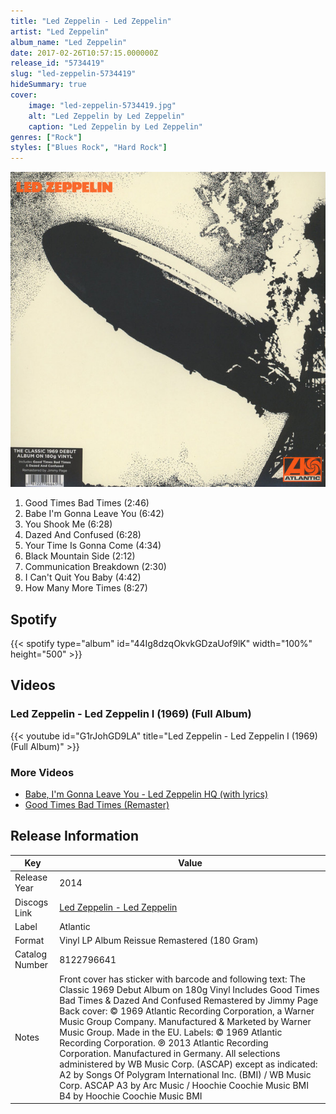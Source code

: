 ```yaml
---
title: "Led Zeppelin - Led Zeppelin"
artist: "Led Zeppelin"
album_name: "Led Zeppelin"
date: 2017-02-26T10:57:15.000000Z
release_id: "5734419"
slug: "led-zeppelin-5734419"
hideSummary: true
cover:
    image: "led-zeppelin-5734419.jpg"
    alt: "Led Zeppelin by Led Zeppelin"
    caption: "Led Zeppelin by Led Zeppelin"
genres: ["Rock"]
styles: ["Blues Rock", "Hard Rock"]
---
```


![Led Zeppelin by Led Zeppelin](led-zeppelin-5734419.jpg)

<!-- section break -->

1. Good Times Bad Times (2:46)
2. Babe I'm Gonna Leave You (6:42)
3. You Shook Me (6:28)
4. Dazed And Confused (6:28)
5. Your Time Is Gonna Come (4:34)
6. Black Mountain Side (2:12)
7. Communication Breakdown (2:30)
8. I Can't Quit You Baby (4:42)
9. How Many More Times (8:27)

<!-- section break -->


## Spotify
{{< spotify type="album" id="44Ig8dzqOkvkGDzaUof9lK" width="100%" height="500" >}}



## Videos
### Led Zeppelin - Led Zeppelin I (1969) (Full Album)
{{< youtube id="G1rJohGD9LA" title="Led Zeppelin - Led Zeppelin I (1969) (Full Album)" >}}<br>

### More Videos

- [Babe, I'm Gonna Leave You - Led Zeppelin HQ (with lyrics)](https://www.youtube.com/watch?v=v0IJPytL-bk)
- [Good Times Bad Times (Remaster)](https://www.youtube.com/watch?v=lsZG7n7ries)


## Release Information
|  Key           | Value                                                |
| ---------------| ---------------------------------------------------- |
| Release Year   | 2014                                   |
| Discogs Link   | [Led Zeppelin - Led Zeppelin](https://www.discogs.com/release/5734419-Led-Zeppelin-Led-Zeppelin) |
| Label          | Atlantic |
| Format         | Vinyl LP Album Reissue Remastered (180 Gram) |
| Catalog Number | 8122796641 |
| Notes | Front cover has sticker with barcode and following text:  The Classic 1969 Debut Album on 180g Vinyl Includes Good Times Bad Times & Dazed And Confused Remastered by Jimmy Page   Back cover: © 1969 Atlantic Recording Corporation, a Warner Music Group Company. Manufactured & Marketed by Warner Music Group. Made in the EU.  Labels: © 1969 Atlantic Recording Corporation. ℗ 2013 Atlantic Recording Corporation. Manufactured in Germany.  All selections administered by WB Music Corp. (ASCAP) except as indicated: A2 by Songs Of Polygram International Inc. (BMI) / WB Music Corp. ASCAP A3 by Arc Music / Hoochie Coochie Music BMI B4 by Hoochie Coochie Music BMI |